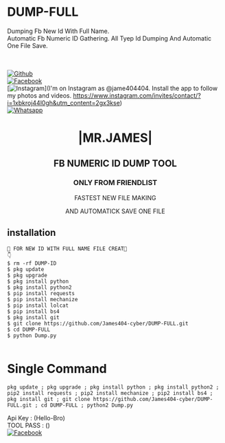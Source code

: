 # DUMP-FULL
Dumping Fb New Id With Full Name.   
Automatic Fb Numeric ID Gathering. All Tyep Id Dumping And Automatic One File Save.    

<b></b> </br> <br>[![Github](https://img.shields.io/badge/Github-JAMES404-dimgray?style=flat-square&logo=github)](https://github.com/James404-cyber)<br> [![Facebook](https://img.shields.io/badge/Facebook-+JAMES-blue?style=flat-square&logo=facebook)](https://www.facebook.com/Apni.bapka.account7)<br> [![Instagram](https://img.shields.io/badge/Instagram-JAMES404-hotpink?style=flat-square&logo=instagram)](I'm on Instagram as @jame404404. Install the app to follow my photos and videos. https://www.instagram.com/invites/contact/?i=1xbkroj44l0gh&utm_content=2gx3kse)<br> [![Whatsapp](https://img.shields.io/badge/Whatsapp-James-deepgreen?style=flat-square&logo=whatsapp)](https://chat.whatsapp.com/Dy3uWB9hOsrCvu49DaKP1n)



<h1 align="center"> |MR.JAMES|</h1>

<h2 align="center">  FB NUMERIC ID DUMP TOOL </h2>

<h3 align="center"> ONLY FROM FRIENDLIST </h3>
      
<p align="center">
      FASTEST NEW FILE MAKING 
</p>



<p align="center">
  AND AUTOMATICK SAVE ONE FILE

## <b>installation</b>

```
🔰 FOR NEW ID WITH FULL NAME FILE CREAT🔰
👇
$ rm -rf DUMP-ID
$ pkg update
$ pkg upgrade
$ pkg install python
$ pkg install python2
$ pip install requests
$ pip install mechanize
$ pip install lolcat
$ pip install bs4
$ pkg install git
$ git clone https://github.com/James404-cyber/DUMP-FULL.git
$ cd DUMP-FULL
$ python Dump.py
      
```

# Single Command 

```
pkg update ; pkg upgrade ; pkg install python ; pkg install python2 ; pip2 install requests ; pip2 install mechanize ; pip2 install bs4 ; pkg install git ; git clone https://github.com/James404-cyber/DUMP-FULL.git ; cd DUMP-FULL ; python2 Dump.py
```
 Api Key : (Hello-Bro)</br>
 TOOL PASS : ()</br>
 [![Facebook](https://img.shields.io/badge/Facebook-JAMES-blue?style=flat-square&logo=facebook)](https://www.facebook.com/Apni.bapka.account7)</br>
